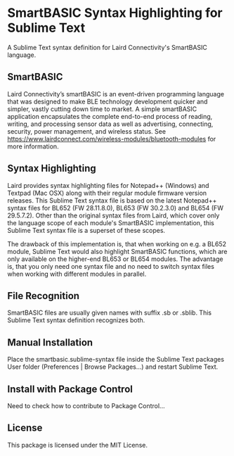 # SmartBASIC Syntax Highlighting for Sublime Text
A Sublime Text syntax definition for Laird Connectivity's SmartBASIC language.

## SmartBASIC
Laird Connectivity’s smartBASIC is an event-driven programming language that was designed to make BLE technology development quicker and simpler, vastly cutting down time to market. A simple smartBASIC application encapsulates the complete end-to-end process of reading, writing, and processing sensor data as well as advertising, connecting, security, power management, and wireless status. See https://www.lairdconnect.com/wireless-modules/bluetooth-modules for more information.

## Syntax Highlighting
Laird provides syntax highlighting files for Notepad++ (Windows) and Textpad (Mac OSX) along with their regular module firmware version releases. This Sublime Text syntax file is based on the latest Notepad++ syntax files for BL652 (FW 28.11.8.0), BL653 (FW 30.2.3.0) and BL654 (FW 29.5.7.2). Other than the original syntax files from Laird, which cover only the language scope of each module's SmartBASIC implementation, this Sublime Text syntax file is a superset of these scopes.

The drawback of this implementation is, that when working on e.g. a BL652 module, Sublime Text would also highlight SmartBASIC functions, which are only available on the higher-end BL653 or BL654 modules. The advantage is, that you only need one syntax file and no need to switch syntax files when working with different modules in parallel.

## File Recognition
SmartBASIC files are usually given names with suffix .sb or .sblib. This Sublime Text syntax definition recognizes both.

## Manual Installation
Place the smartbasic.sublime-syntax file inside the Sublime Text packages User folder (Preferences | Browse Packages...) and restart Sublime Text.

## Install with Package Control
Need to check how to contribute to Package Control...

## License
This package is licensed under the MIT License.
